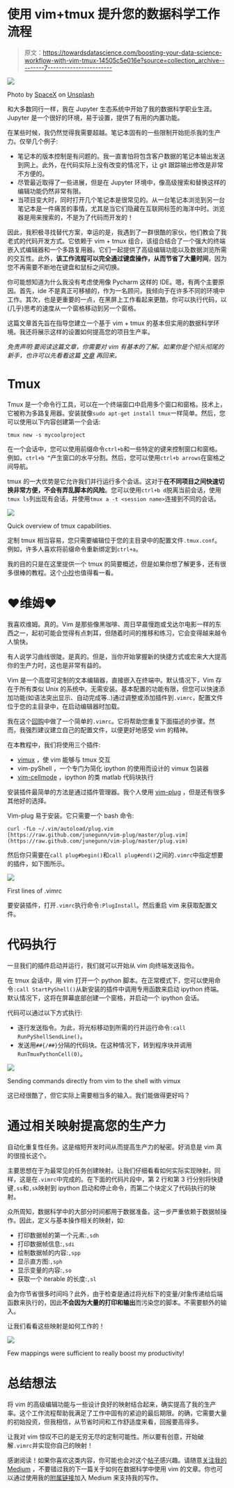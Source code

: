# 使用 vim+tmux 提升您的数据科学工作流程

> 原文：<https://towardsdatascience.com/boosting-your-data-science-workflow-with-vim-tmux-14505c5e016e?source=collection_archive---------7----------------------->

![](img/71e2b78473c694be82938628e9da5ca2.png)

Photo by [SpaceX](https://unsplash.com/@spacex?utm_source=medium&utm_medium=referral) on [Unsplash](https://unsplash.com?utm_source=medium&utm_medium=referral)

和大多数同行一样，我在 Jupyter 生态系统中开始了我的数据科学职业生涯。Jupyter 是一个很好的环境，易于设置，提供了有用的内置功能。

在某些时候，我仍然觉得我需要超越。笔记本固有的一些限制开始扼杀我的生产力。仅举几个例子:

*   笔记本的版本控制是有问题的。我一直害怕将包含客户数据的笔记本输出发送到网上。此外，在代码实际上没有改变的情况下，让 git 跟踪输出修改是非常不方便的。
*   尽管最近取得了一些进展，但是在 Jupyter 环境中，像高级搜索和替换这样的编辑功能仍然非常有限。
*   当项目变大时，同时打开几个笔记本是很常见的。从一台笔记本浏览到另一台笔记本是一件痛苦的事情，尤其是当它们隐藏在互联网标签的海洋中时。浏览器是用来搜索的，不是为了代码而开发的！

因此，我积极寻找替代方案，幸运的是，我遇到了一群很酷的家伙，他们教会了我老式的代码开发方式。它依赖于 vim + tmux 组合，该组合结合了一个强大的终端嵌入式编辑器和一个多路复用器。它们一起提供了高级编辑功能以及数据浏览所需的交互性。此外，**该工作流程可以完全通过键盘操作，从而节省了大量时间**，因为您不再需要不断地在键盘和鼠标之间切换。

你可能想知道为什么我没有考虑使用像 Pycharm 这样的 IDE。嗯，有两个主要原因。首先，ide 不是真正可移植的，作为一名顾问，我倾向于在许多不同的环境中工作。其次，也是更重要的一点，在黑屏上工作看起来更酷，你可以执行代码，以(几乎)思考的速度从一个窗格移动到另一个窗格。

这篇文章首先旨在指导您建立一个基于 vim + tmux 的基本但实用的数据科学环境。我还将展示这样的设置如何提高您的项目生产率。

*免责声明:要阅读这篇文章，你需要对 vim 有基本的了解。如果你是个彻头彻尾的新手，也许可以先看看这篇* [*文章*](https://medium.com/actualize-network/how-to-learn-vim-a-four-week-plan-cd8b376a9b85) *再回来。*

# Tmux

Tmux 是一个命令行工具，可以在一个终端窗口中启用多个窗口和窗格。技术上，它被称为多路复用器。安装就像`sudo apt-get install tmux`一样简单。然后，您可以使用以下内容创建第一个会话:

```
tmux new -s mycoolproject
```

在一个会话中，您可以使用前缀命令`ctrl+b`和一些特定的键来控制窗口和窗格。例如，`ctrl+b “`产生窗口的水平分割。然后，您可以使用`ctrl+b arrows`在窗格之间导航。

tmux 的一大优势是它允许我们并行运行多个会话。这对于**在不同项目之间快速切换非常方便，不会有弄乱脚本的风险**。您可以使用`ctrl+b d`脱离当前会话，使用`tmux ls`列出现有会话，并使用`tmux a -t <session name>`连接到不同的会话。

![](img/5cc38415b5839dcabd6dcde8f3af778f.png)

Quick overview of tmux capabilities.

定制 tmux 相当容易，您只需要编辑位于您的主目录中的配置文件`.tmux.conf`。例如，许多人喜欢将前缀命令重新绑定到`ctrl+a`。

我的目的只是在这里提供一个 tmux 的简要概述，但是如果你想了解更多，还有很多很棒的教程。这个[小抄](https://gist.github.com/MohamedAlaa/2961058)也值得看一看。

# ❤️维姆❤️

我喜欢维姆。真的。Vim 是那些像黑咖啡、周日早晨慢跑或戈达尔电影一样的东西之一，起初可能会觉得有点刺耳，但随着时间的推移和练习，它会变得越来越令人愉快。

有人说学习曲线很陡。是真的。但是，当你开始掌握新的快捷方式或宏来大大提高你的生产力时，这也是非常有益的。

Vim 是一个高度可定制的文本编辑器，直接嵌入在终端中。默认情况下，Vim 存在于所有类似 Unix 的系统中。无需安装。基本配置的功能有限，但您可以快速添加功能(如语法突出显示、自动完成等..)通过调整或添加插件到`.vimrc`，配置文件位于您的主目录中，在启动编辑器时加载。

我在这个[回购](https://github.com/greghor/vimux-ds-workflow)中做了一个简单的`.vimrc`。它将帮助您重复下面描述的步骤。然而，我强烈建议建立自己的配置文件，以便更好地感受 vim 的精神。

在本教程中，我们将使用三个插件:

*   [vimux](https://github.com/benmills/vimux) ，使 vim 能够与 tmux 交互
*   vim-pyShell ，一个专门为简化 ipython 的使用而设计的 vimux 包装器
*   [vim-cellmode](https://github.com/julienr/vim-cellmode) ，ipython 的类 matlab 代码块执行

安装插件最简单的方法是通过插件管理器。我个人使用 [vim-plug](https://github.com/junegunn/vim-plug) ，但是还有很多其他好的选择。

Vim-plug 易于安装。它只需要一个 bash 命令:

```
curl -fLo ~/.vim/autoload/plug.vim  [https://raw.github.com/junegunn/vim-plug/master/plug.vim](https://raw.github.com/junegunn/vim-plug/master/plug.vim)
```

然后你只需要在`call plug#begin()`和`call plug#end()`之间的`.vimrc`中指定想要的插件，如下图所示。

![](img/4161ba75726f4bf93ff3671c4fa9592c.png)

First lines of .vimrc

要安装插件，打开`.vimrc`执行命令`:PlugInstall`。然后重启 vim 来获取配置文件。

# 代码执行

一旦我们的插件启动并运行，我们就可以开始从 vim 向终端发送指令。

在 tmux 会话中，用 vim 打开一个 python 脚本。在正常模式下，您可以使用命令`:call StartPyShell()`从新安装的插件中调用专用函数来启动 ipython 终端。默认情况下，这将在屏幕底部创建一个窗格，并启动一个 ipython 会话。

代码可以通过以下方式执行:

*   逐行发送指令。为此，将光标移动到所需的行并运行命令`:call RunPyShellSendLine()`。
*   发送用`##{/##}`分隔的代码块。在这种情况下，转到程序块并调用`RunTmuxPythonCell(0)`。

![](img/a7f9e4c184ae01b64c39ee5ec424bb15.png)

Sending commands directly from vim to the shell with vimux

这已经很酷了，但它实际上需要相当多的输入。我们能做得更好吗？

# 通过相关映射提高您的生产力

自动化重复性任务。这是缩短开发时间从而提高生产力的秘密。好消息是 vim 真的很擅长这个。

主要思想在于为最常见的任务创建映射。让我们仔细看看如何实际实现映射。同样，这是在`.vimrc`中完成的。在下面的代码片段中，第 2 行和第 3 行分别将快捷键`,ss`和`,sk`映射到 ipython 启动和停止命令，而第二个块定义了代码执行的映射。

众所周知，数据科学中的大部分时间都用于数据准备。这一步严重依赖于数据帧操作。因此，定义与基本操作相关的映射，如:

*   打印数据帧的第一个元素:`,sdh`
*   打印数据帧信息:`,sdi`
*   绘制数据帧的内容:`,spp`
*   显示直方图:`,sph`
*   显示变量的内容:`,so`
*   获取一个 iterable 的长度:`,sl`

会为你节省很多时间吗？此外，由于检查是通过将光标下的变量/对象传递给后端函数来执行的，因此**不会因为大量的打印和输出**而污染您的脚本。不需要额外的输入。

让我们看看这些映射是如何工作的！

![](img/6377246cd30aa9c73e82e5c01c396d12.png)

Few mappings were sufficient to really boost my productivity!

# 总结想法

将 vim 的高级编辑功能与一些设计良好的映射结合起来，确实提高了我的生产率。这个工作流程帮助我满足了工作中固有的紧迫的最后期限。的确，它需要大量的初始投资，但我相信，从节省时间和工作舒适度来看，回报要高得多。

让我对 vim 惊叹不已的是无穷无尽的定制可能性。所以要有创意，开始破解`.vimrc`并实现你自己的映射！

感谢阅读！如果你喜欢这类内容，你可能也会对这个[帖子](https://greghor.medium.com/5-killer-vim-features-for-your-data-science-daily-routine-ec814fc6c090)感兴趣。请随意[关注我的 Medium](https://greghor.medium.com/) ，不要错过我的下一篇关于如何在数据科学中使用 vim 的文章。你也可以通过使用我的[附属链接](https://greghor.medium.com/membership)加入 Medium 来支持我的写作。